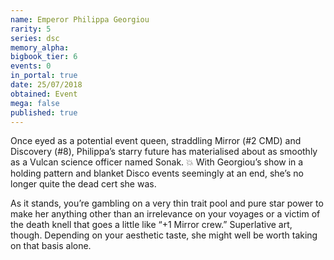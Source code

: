 ```yaml
---
name: Emperor Philippa Georgiou
rarity: 5
series: dsc
memory_alpha:
bigbook_tier: 6
events: 0
in_portal: true
date: 25/07/2018
obtained: Event
mega: false
published: true
---
```


Once eyed as a potential event queen, straddling Mirror (#2 CMD) and Discovery (#8), Philippa’s starry future has materialised about as smoothly as a Vulcan science officer named Sonak. 💥 With Georgiou’s show in a holding pattern and blanket Disco events seemingly at an end, she’s no longer quite the dead cert she was.

As it stands, you’re gambling on a very thin trait pool and pure star power to make her anything other than an irrelevance on your voyages or a victim of the death knell that goes a little like “+1 Mirror crew.” Superlative art, though. Depending on your aesthetic taste, she might well be worth taking on that basis alone.
